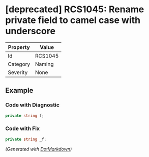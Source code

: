 # \[deprecated\] RCS1045: Rename private field to camel case with underscore

| Property | Value   |
| -------- | ------- |
| Id       | RCS1045 |
| Category | Naming  |
| Severity | None    |

## Example

### Code with Diagnostic

```csharp
private string f;
```

### Code with Fix

```csharp
private string _f;
```


*\(Generated with [DotMarkdown](http://github.com/JosefPihrt/DotMarkdown)\)*